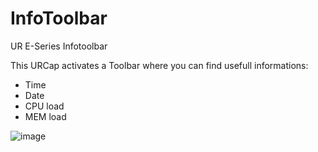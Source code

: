 # InfoToolbar
UR E-Series Infotoolbar

This URCap activates a Toolbar where you can find usefull informations:

- Time
- Date
- CPU load
- MEM load

![image](https://github.com/user-attachments/assets/9c8ac247-b6c3-455c-a03e-0db50ee043a2)

